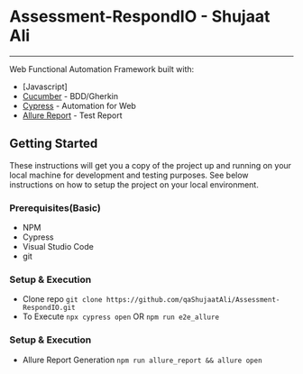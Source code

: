 # Assessment-RespondIO - Shujaat Ali
---

Web Functional Automation Framework built with:

- [Javascript]
- [Cucumber](https://cucumber.io/) - BDD/Gherkin
- [Cypress](https://www.cypress.io/) - Automation for Web
- [Allure Report](https://github.com/allure-framework/allure2) - Test Report

## Getting Started

These instructions will get you a copy of the project up and running on your local machine for
development and testing purposes. See below instructions on how to setup the project on your local
environment.

### Prerequisites(Basic)

-   NPM
-   Cypress
-   Visual Studio Code
-   git

### Setup & Execution

-   Clone repo
      `git clone https://github.com/qaShujaatAli/Assessment-RespondIO.git`
-   To Execute
       `npx cypress open`
    OR `npm run e2e_allure`

### Setup & Execution
-   Allure Report Generation
       `npm run allure_report && allure open`
